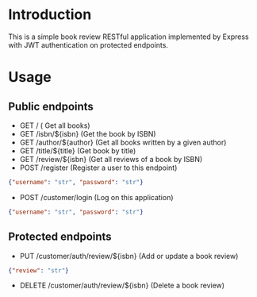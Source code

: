 # Introduction
This is a simple book review RESTful application implemented by Express with JWT authentication on protected endpoints.

# Usage
## Public endpoints
- GET / ( Get all books)
- GET /isbn/${isbn}  (Get the book by ISBN)
- GET /author/${author} (Get all books written by a given author)
- GET /title/${title}  (Get book by title)
- GET /review/${isbn}  (Get all reviews of a book by ISBN)
- POST /register (Register a user to this endpoint)
```json
{"username": "str", "password": "str"}
```
- POST /customer/login (Log on this application)
```json
{"username": "str", "password": "str"}
```

## Protected endpoints
- PUT /customer/auth/review/${isbn} (Add or update a book review)
```json
{"review": "str"}
```
- DELETE /customer/auth/review/${isbn} (Delete a book review)
